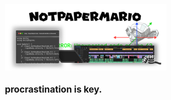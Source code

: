 [![NotPaperMario](media/notpapermariologo.PNG)](https://www.notpapermario.com)
# procrastination is key.
